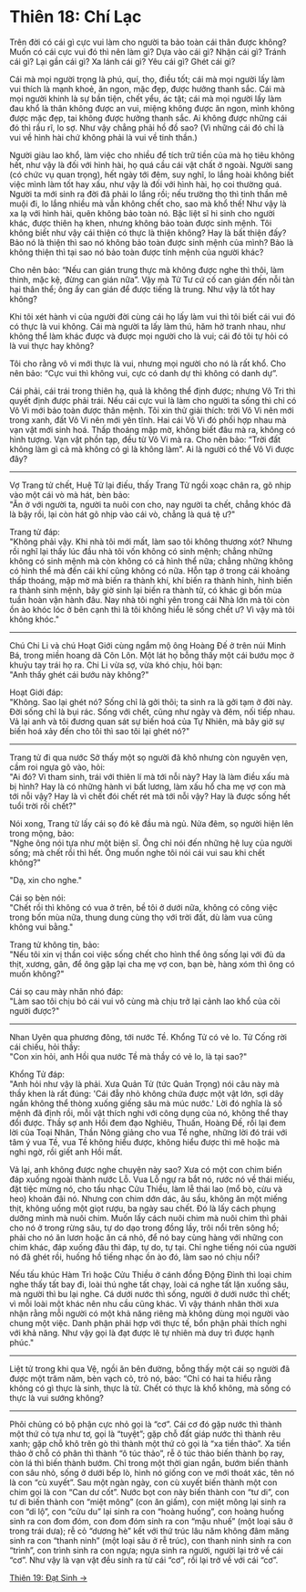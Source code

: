 # Thiên 18: Chí Lạc

Trên đời có cái gì cực vui làm cho người ta bảo toàn cái thân được không? Muốn
có cái cực vui đó thì nên làm gì? Dựa vào cái gì? Nhận cái gì? Tránh cái gì? Lại
gần cái gì? Xa lánh cái gì? Yêu cái gì? Ghét cái gì?

Cái mà mọi người trọng là phú, quí, thọ, điều tốt; cái mà mọi người lấy làm vui
thích là mạnh khoẻ, ăn ngon, mặc đẹp, được hưởng thanh sắc. Cái mà mọi người
khinh là sự bần tiện, chết yểu, ác tật; cái mà mọi người lấy làm đau khổ là thân
không được an vui, miệng không được ăn ngon, mình không được mặc đẹp, tai không
được hưởng thanh sắc. Ai không được những cái đó thì rầu rĩ, lo sợ. Như vậy
chẳng phải hồ đồ sao? (Vì những cái đó chỉ là vui về hình hài chứ không phải
là vui về tinh thần.)

Người giàu lao khổ, làm việc cho nhiều để tích trữ tiền của mà họ tiêu không
hết, như vậy là đối với hình hài, họ quá cầu cái vật chất ở ngoài. Người sang
(có chức vụ quan trọng), hết ngày tới đêm, suy nghĩ, lo lắng hoài không biết
việc mình làm tốt hay xấu, như vậy là đối với hình hài, họ coi thường quá. Người
ta mới sinh ra đời đã phải lo lắng rồi; nếu trường thọ thì tinh thần mê muội đi,
lo lắng nhiều mà vẫn không chết cho, sao mà khổ thế! Như vậy là xa lạ với hình
hài, quên không bảo toàn nó. Bậc liệt sĩ hi sinh cho người khác, được thiên hạ
khen, nhưng không bảo toàn được sinh mệnh. Tôi không biết như vậy cái thiện có
thực là thiện không? Hay là bất thiện đấy? Bảo nó là thiện thì sao nó không bảo
toàn được sinh mệnh của mình? Bảo là không thiện thì tại sao nó bảo toàn được
tính mệnh của người khác?

Cho nên bảo: “Nếu can gián trung thực mà không được nghe thì thôi, làm thinh,
mặc kệ, đừng can gián nữa”. Vậy mà Tử Tư cứ cố can gián đến nỗi tàn hại thân
thể; ông ấy can gián để được tiếng là trung. Như vậy là tốt hay không?

Khi tôi xét hành vi của người đời cùng cái họ lấy làm vui thì tôi biết cái vui
đó có thực là vui không. Cái mà người ta lấy làm thú, hăm hở tranh nhau, như
không thể làm khác được và được mọi người cho là vui; cái đó tôi tự hỏi có là
vui thực hay không?

Tôi cho rằng vô vi mới thực là vui, nhưng mọi người cho nó là rất khổ. Cho nên
bảo: “Cực vui thì không vui, cực có danh dự thì không có danh dự”.

Cái phải, cái trái trong thiên hạ, quả là không thể định được; nhưng Vô Tri thì
quyết định được phải trái. Nếu cái cực vui là làm cho người ta sống thì chỉ có
Vô Vi mới bảo toàn được thân mệnh. Tôi xin thử giải thích: trời Vô Vi nên mới
trong xanh, đất Vô Vi nên mới yên tĩnh. Hai cái Vô Vi đó phối hợp nhau mà vạn
vật mới sinh hoá. Thấp thoáng mập mờ, không biết đâu mà ra, không có hình tượng.
Vạn vật phồn tạp, đều từ Vô Vi mà ra. Cho nên bảo: “Trời đất không làm gì cả mà
không có gì là không làm”. Ai là người có thể Vô Vi được đây?

***

Vợ Trang tử chết, Huệ Tử lại điếu, thấy Trang Tử ngồi xoạc chân ra, gõ nhịp vào
một cái vò mà hát, bèn bảo:  
"Ăn ở với người ta, người ta nuôi con cho, nay người ta chết, chẳng khóc đã là
bậy rồi, lại còn hát gõ nhịp vào cái vò, chẳng là quá tệ ư?"

Trang tử đáp:  
"Không phải vậy. Khi nhà tôi mới mất, làm sao tôi không thương xót? Nhưng rồi
nghĩ lại thấy lúc đầu nhà tôi vốn không có sinh mệnh; chẳng những không có sinh
mệnh mà còn không có cả hình thể nữa; chẳng những không có hình thể mà đến cái
khí cũng không có nữa. Hỗn tạp ở trong cái khoảng thấp thoáng, mập mờ mà biến ra
thành khí, khí biến ra thành hình, hình biến ra thành sinh mệnh, bây giờ sinh
lại biến ra thành tử, có khác gì bốn mùa tuần hoàn vận hành đâu. Nay nhà tôi
nghỉ yên trong cái Nhà lớn mà tôi còn ồn ào khóc lóc ở bên cạnh thì là tôi không
hiểu lẽ sống chết ư? Vì vậy mà tôi không khóc."

***

Chú Chi Li và chú Hoạt Giới cùng ngắm mộ ông Hoàng Đế ở trên núi Minh Bá, trong
miền hoang dã Côn Lôn. Một lát họ bỗng thấy một cái bướu mọc ở khuỷu tay trái họ
ra. Chi Li vừa sợ, vừa khó chịu, hỏi bạn:  
"Anh thấy ghét cái bướu này không?"

Hoạt Giới đáp:  
"Không. Sao lại ghét nó? Sống chỉ là gởi thôi; ta sinh ra là gởi tạm ở đời này.
Đời sống chỉ là bụi rác. Sống với chết, cũng như ngày và đêm, nối tiếp nhau. Vả
lại anh và tôi đương quan sát sự biến hoá của Tự Nhiên, mà bây giờ sự biến hoá
xảy đến cho tôi thì sao tôi lại ghét nó?"

***

Trang tử đi qua nước Sở thấy một sọ người đã khô nhưng còn nguyên vẹn, cầm roi
ngựa gõ vào, hỏi:  
"Ai đó? Vì tham sinh, trái với thiên lí mà tới nỗi này? Hay là làm điều xấu mà
bị hình? Hay là có những hành vi bất lương, làm xấu hổ cha mẹ vợ con mà tới nỗi
vậy? Hay là vì chết đói chết rét mà tới nỗi vậy? Hay là được sống hết tuổi trời
rồi chết?"

Nói xong, Trang tử lấy cái sọ đó kê đầu mà ngủ. Nửa đêm, sọ người hiện lên trong
mộng, bảo:  
"Nghe ông nói tựa như một biện sĩ. Ông chỉ nói đến những hệ luỵ của người sống;
mà chết rồi thì hết. Ông muốn nghe tôi nói cái vui sau khi chết không?"

"Dạ, xin cho nghe."

Cái sọ bèn nói:  
"Chết rồi thì không có vua ở trên, bề tôi ở dưới nữa, không có công việc trong
bốn mùa nữa, thung dung cùng thọ với trời đất, dù làm vua cũng không vui bằng."

Trang tử không tin, bảo:  
"Nếu tôi xin vị thần coi việc sống chết cho hình thể ông sống lại với đủ da
thịt, xương, gân, để ông gặp lại cha mẹ vợ con, bạn bè, hàng xóm thì ông có muốn
không?"

Cái sọ cau mày nhăn nhó đáp:  
"Làm sao tôi chịu bỏ cái vui vô cùng mà chịu trở lại cảnh lao khổ của cõi người
được?"

***

Nhan Uyên qua phương đông, tới nước Tề. Khổng Tử có vẻ lo. Tử Cống rời cái
chiếu, hỏi thầy:  
"Con xin hỏi, anh Hồi qua nước Tề mà thầy có vẻ lo, là tại sao?"

Khổng Tử đáp:  
"Anh hỏi như vậy là phải. Xưa Quản Tử (tức Quản Trọng) nói câu này mà thầy khen
là rất đúng: 'Cái đẫy nhỏ không chứa được một vật lớn, sợi dây ngắn không thể
thòng xuống giếng sâu mà múc nước.' Lời đó nghĩa là số mệnh đã định rồi, mỗi vật
thích nghi với công dụng của nó, không thể thay đổi được. Thầy sợ anh Hồi đem
đạo Nghiêu, Thuấn, Hoàng Đế, rồi lại đem lời của Toại Nhân, Thần Nông giảng cho
vua Tề nghe, những lời đó trái với tâm ý vua Tề, vua Tề không hiểu được, không
hiểu được thì mê hoặc mà nghi ngờ, rồi giết anh Hồi mất.

Vả lại, anh không được nghe chuyện này sao? Xưa có một con chim biển đáp xuống
ngoài thành nước Lỗ. Vua Lỗ ngự ra bắt nó, rước nó về thái miếu, đặt tiệc mừng
nó, cho tấu nhạc Cửu Thiều, làm lễ thái lao (mổ bò, cừu và heo) khoản đãi nó.
Nhưng con chim dớn dác, âu sầu, không ăn một miếng thịt, không uống một giọt
rượu, ba ngày sau chết. Đó là lấy cách phụng dưỡng mình mà nuôi chim. Muốn lấy
cách nuôi chim mà nuôi chim thì phải cho nó ở trong rừng sâu, tự do dạo trong
đồng lầy, trôi nổi trên sông hồ; phải cho nó ăn lươn hoặc ăn cá nhỏ, để nó bay
cùng hàng với những con chim khác, đáp xuống đâu thì đáp, tự do, tự tại. Chỉ
nghe tiếng nói của người nó đã ghét rồi, huống hồ tiếng nhạc ồn ào đó, làm sao
nó chịu nổi?

Nếu tấu khúc Hàm Trì hoặc Cửu Thiều ở cánh đồng Động Đình thì loại chim nghe
thấy tất bay đi, loài thú nghe tất chạy, loài cá nghe tất lặn xuống sâu, mà
người thì bu lại nghe. Cá dưới nước thì sống, người ở dưới nước thì chết; vì mỗi
loài một khác nên nhu cầu cũng khác. Vì vậy thánh nhân thời xưa nhận rằng mỗi
người có một khả năng riêng mà không dùng mọi người vào chung một việc. Danh
phận phải hợp với thực tế, bổn phận phải thích nghi với khả năng. Như vậy gọi là
đạt được lẽ tự nhiên mà duy trì được hạnh phúc."

***

Liệt tử trong khi qua Vệ, ngồi ăn bên đường, bỗng thấy một cái sọ người đã được
một trăm năm, bèn vạch cỏ, trỏ nó, bảo: “Chỉ có hai ta hiểu rằng không có gì
thực là sinh, thực là tử. Chết có thực là khổ không, mà sống có thực là vui
sướng không?

 ***

Phôi chủng có bộ phận cực nhỏ gọi là “cơ”. Cái cơ đó gặp nước thì thành một thứ
cỏ tựa như tơ, gọi là “tuyệt”; gặp chỗ đất giáp nước thì thành rêu xanh; gặp
chỗ khô trên gò thì thành một thứ cỏ gọi là “xa tiền thảo”. Xa tiền thảo ở chỗ
có phân thì thành “ô túc thảo”, rễ ô túc thảo biến thành bọ ray, còn lá thì biến
thành bướm. Chỉ trong một thời gian ngắn, bướm biến thành con sâu nhỏ, sống ở
dưới bếp lò, hình nó giống con ve mới thoát xác, tên nó là con “cù xuyết”. Sau
một ngàn ngày, con cù xuyết biến thành một con chim gọi là con “Can dư cốt”.
Nước bọt con này biến thành con “tư di”, con tư di biến thành con “miệt mông”
(con ăn giấm), con miệt mông lại sinh ra con “di lộ”, con “cửu du” lại sinh ra
con “hoàng huống”, con hoàng huống sinh ra con đom đóm, con đom đóm sinh ra con
“mậu nhuế” (một loại sâu ở trong trái dưa); rễ cỏ “dương hè” kết với thứ trúc
lâu năm không đâm măng sinh ra con “thanh ninh” (một loại sâu ở rễ trúc), con
thanh ninh sinh ra con “trình”, con trình sinh ra con ngựa; ngựa sinh ra người,
người lại trở về cái “cơ”. Như vậy là vạn vật đều sinh ra từ cái “cơ”, rồi lại
trở về với cái “cơ”.

[Thiên 19: Đạt Sinh &rarr;](https://github.com/semiarthanoian/sach-trang-tu/blob/master/contents/19-dat-sinh.md)
